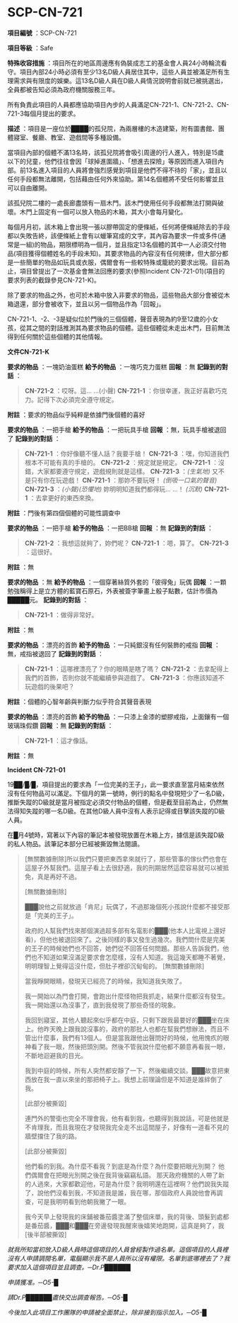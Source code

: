 # SCP-CN-721

**項目編號** ：SCP-CN-721

**項目等級** ：Safe

**特殊收容措施** ：項目所在的地區周邊應有偽裝成志工的基金會人員24小時輪流看守。項目內部24小時必須有至少13名D級人員居住其中，這些人員並被滿足所有生理需求與有限度的娛樂。這13名D級人員在D級人員情況說明會前就已被挑選出，全員都被告知必須為政府機關服務三年。

所有負責此項目的人員都應協助項目內步的人員滿足CN-721-1、CN-721-2、CN-721-3每個月提出的要求。

**描述** ：項目是一座位於████的孤兒院，為兩層樓的木造建築，附有圖書館、團體寢室、餐廳、教室、遊戲間等多種設備。

當項目內部的個體不滿13名時，該孤兒院將會吸引周邊的行人進入，特別是15歲以下的兒童，他們往往會因「球掉進圍牆」、「想進去探險」等原因而進入項目內部。前13名進入項目的人員將會強烈感覺到項目是他們不得不待的「家」，並且以任何手段都無法離開，包括藉由任何外來協助。第14名個體將不受任何影響並且可以自由離開。

該孤兒院二樓的一處長廊盡頭有一扇木門。該木門使用任何手段都無法打開與破壞。木門上固定有一個可以放入物品的木箱，其大小會每月變化。

每個月月初，該木箱上會出現一張以膠帶固定的便條紙，任何將便條紙除去的手段都以失敗告終，該便條紙上會有以蠟筆寫成的文字，其內容為要求一件或多件(通常是一組)的物品，期限標明為一個月，並且指定13名個體的其中一人必須交付物品(項目獲得個體姓名的手段未知)。其要求物品的內容沒有任何規律，但大部分都是一些簡單的物品如玩具或衣服，偶爾會有一些較特殊或籠統的要求出現。目前為止，項目曾提出了一次基金會無法回應的要求(參照Incident CN-721-01)(項目的要求列表的截錄參見CN-721-K)。

除了要求的物品之外，也可於木箱中放入非要求的物品，這些物品大部分會被從木箱退還，部分會被收下，並且以另一個物品作為「回報」。

CN-721-1、-2、-3是疑似位於門後的三個個體，聲音表現為約9至12歲的小女孩，從其之間的對話推測其為要求物品的個體。這些個體從未走出木門，目前無法得到任何關於這些個體的其他情報。

**文件CN-721-K** 

**要求的物品** ：一塊奶油蛋糕
**給予的物品** ：一塊巧克力蛋糕
**回報** ：無
**記錄到的對話** ：


> **CN-721-2** ：哎呀。這… …(小聲)
**CN-721-1** ：你很幸運，我正好喜歡巧克力。記得下次必須完全遵守規定。
> 

**附註** ：要求的物品似乎純粹是依據門後個體的喜好

**要求的物品** ：一把手槍
**給予的物品** ：一把玩具手槍
**回報** ：無，玩具手槍被退回了
**記錄到的對話** ：


> **CN-721-1** ：你好像聽不懂人話？我要手槍！
**CN-721-3** ：嘿，你知道我們根本不可能有真的手槍的。
**CN-721-2** ：規定就是規定。
**CN-721-1** ：沒錯，大家都要遵守規定，遊戲規則就是這樣。
**CN-721-3** ：*(生氣地)* 又不是只有你在玩遊戲！
**CN-721-1** ：那妳不要玩呀！
*(倒吸一口氣的聲音)* 
**CN-721-3** ：*(小聲)(恐懼地)* 妳明明知道我們都得玩… …！
*(沉默)* 
**CN-721-1** ：去拿更好的東西來換。
> 

**附註** ：門後有第四個個體的可能性調查中

**要求的物品** ：一把手槍
**給予的物品** ：一把BB槍
**回報** ：無
**記錄到的對話** ：


> **CN-721-2** ：我想這就夠了，妳們呢？
**CN-721-1** ：嗯，算了。
**CN-721-3** ：這很好。
> 

**附註** ：無

**要求的物品** ：無
**給予的物品** ：一個穿著絲質外套的「彼得兔」玩偶
**回報** ：一顆勉強稱得上是立方體的藍寶石原石，外表被簽字筆畫上骰子點數，估計市價為█████元。
**記錄到的對話** ：


> **CN-721-1** ：做得非常好。
> 

**附註** ：無

**要求的物品** ：漂亮的首飾
**給予的物品** ：一只純銀沒有任何裝飾的戒指
**回報** ：無，戒指被退回了
**記錄到的對話** ：


> **CN-721-1** ：這哪裡漂亮了？你的眼睛是瞎了嗎？
**CN-721-2** ：去拿配得上我們的首飾，否則你就不能繼續參與遊戲了。
**CN-721-3** ：你應該知道不玩遊戲的後果吧？
> 

**附註** ：個體的心智年齡與判斷力似乎符合其聲音表現

**要求的物品** ：漂亮的首飾
**給予的物品** ：一只漆上金漆的塑膠戒指，上面鑲有一個玻璃珠假鑽
**回報** ：無
**記錄到的對話** ：


> **CN-721-1** ：這才像話。
> 

**附註** ：無

**Incident CN-721-01** 

19██/█/█，項目提出的要求為「一位完美的王子」，此一要求直至當月結束依然沒有任何物品可以滿足。下個月的第一號時，例行的點名中發現短少了一名D級，推斷失蹤的D級就是當月被指定必須交付物品的個體，但是截至目前為止，仍然無法得知失蹤的哪一名D級。在其他D級人員中沒有人表示記得或目擊該失蹤的D級人員。

在█月4號時，寫著以下內容的筆記本被發現放置在木箱上方，據信是該失蹤D級的私人物品。該筆記本部分已經被撕毀無法閱讀。


> [無關數據刪除]所以我們只要把東西拿來就行了，那些管事的傢伙們也會在這屋子外幫我們。這屋子看上去很舒適，我的刑期居然這麼容易就可以被抵免，真是再好不過。
> 
> [無關數據刪除]
> 
> ███說他之前就放過「肯尼」玩偶了，不過那幾個死小孩說什麼都不接受那是「完美的王子」。
> 
> 政府的人幫我們找來那個演過超多部有名電影的███(他本人比電視上還好看)，但他也被退回來了。之後同樣的事又發生過幾次。我們問什麼是完美的王子的時候她們也不回答，她們從不回答任何問題。那些人告訴我們，他們也不知道如果沒滿足要求會怎麼樣，沒有人知道。我這幾天都睡不著覺，明明理智上覺得這沒什麼，但肚子裡卻沉甸甸的。
[無關數據刪除]
> 
> 當我睜開眼睛，發現天已經亮了的時候，我知道我失敗了。
> 
> 我一開始以為門會打開，會跑出什麼怪物把我抓走，結果什麼都沒有發生。我一開始還以為沒事了，直到我發現了那些奇怪的現象。
> 
> 我回到寢室，其他人聽起來似乎都在中庭，只剩下跟我最要好的███坐在床上。他昨天晚上跟我說沒事的，政府的那批人也都在幫我們想辦法，而且不管出什麼事，我們有13個人。但是當我跟他出聲問好的時候，他用愧疚的眼神看了我一眼，然後把頭別開。然後不管我說什麼他都不願意再看我一眼，不斷地迴避我的目光。
> 
> 我到中庭的時候，所有人突然都安靜了一下，然後繼續交談。███故意把東西放在我一直以來坐的那把椅子上。我想上前理論但是不知道是誰絆倒了我。
> 
> [此部分被撕毀]
> 
> 連門外的警衛也完全不理會我，他有看到我，也聽得到我說話，可是他就是不肯理我，而且我現在才發現我完全走不出這間屋子，好像有一道看不見的牆壁擋住了我的路。
> 
> [此部分被撕毀]
> 
> 他們看的到我。為什麼不看我？到底是為什麼？為什麼要把眼光別開？
他們偶爾會在把眼光別開之後在我背後竊竊私語。
那天政府機關的人帶了新的人過來，大家都歡迎他，可是為什麼？我明明還在這裡啊？他們說我失蹤了，說他們沒看到我，不知道我是誰，我在哪，那個政府人員說他會再調查，可是我明明看到他朝我撇了一眼。
> 
> 我今天早上發現我的床鋪被番茄醬塗滿了整個床單，我的背後、頭髮到處都是番茄醬，███和███在旁邊發現我醒來後嬉笑地跑開，這真是夠了，我[後半部被撕毀]
> 

*就我所知當初放入D級人員時這個項目的人員曾經製作過名單。這個項目的人員裡沒有人申請調閱名單，電腦顯示我不是人員所以沒有權限。名單到底哪裡去了？我要求加入這個項目並且調查。─Dr.P██████* 

*申請獲准。─O5-█* 

*請Dr.P██████盡快交出調查報告。─O5-█* 

*今後加入此項目工作團隊的申請被全面禁止，除非接到指示加入。─O5-█* 


